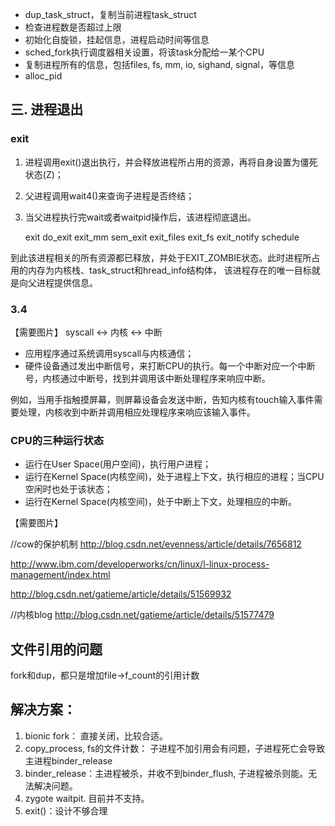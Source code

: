 - dup_task_struct，复制当前进程task_struct
- 检查进程数是否超过上限
- 初始化自旋锁，挂起信息，进程启动时间等信息
- sched_fork执行调度器相关设置，将该task分配给一某个CPU
- 复制进程所有的信息，包括files, fs, mm, io, sighand, signal，等信息
- alloc_pid

## 三. 进程退出

### exit

1. 进程调用exit()退出执行，并会释放进程所占用的资源，再将自身设置为僵死状态(Z)；
2. 父进程调用wait4()来查询子进程是否终结；
3. 当父进程执行完wait或者waitpid操作后，该进程彻底退出。

    exit
        do_exit
            exit_mm
            sem_exit
            exit_files
            exit_fs
            exit_notify
            schedule

到此该进程相关的所有资源都已释放，并处于EXIT_ZOMBIE状态。此时进程所占用的内存为内核栈、task_struct和hread_info结构体， 该进程存在的唯一目标就是向父进程提供信息。





### 3.4

【需要图片】
syscall <-> 内核 <-> 中断

- 应用程序通过系统调用syscall与内核通信；
- 硬件设备通过发出中断信号，来打断CPU的执行。每一个中断对应一个中断号，内核通过中断号，找到并调用该中断处理程序来响应中断。

例如，当用手指触摸屏幕，则屏幕设备会发送中断，告知内核有touch输入事件需要处理，内核收到中断并调用相应处理程序来响应该输入事件。




### CPU的三种运行状态

- 运行在User Space(用户空间)，执行用户进程；
- 运行在Kernel Space(内核空间)，处于进程上下文，执行相应的进程；当CPU空闲时也处于该状态；
- 运行在Kernel Space(内核空间)，处于中断上下文，处理相应的中断。

【需要图片】



//cow的保护机制
http://blog.csdn.net/evenness/article/details/7656812

http://www.ibm.com/developerworks/cn/linux/l-linux-process-management/index.html

http://blog.csdn.net/gatieme/article/details/51569932

//内核blog
http://blog.csdn.net/gatieme/article/details/51577479


## 文件引用的问题

fork和dup，都只是增加file->f_count的引用计数

## 解决方案：

1. bionic fork： 直接关闭，比较合适。
2. copy_process, fs的文件计数： 子进程不加引用会有问题，子进程死亡会导致主进程binder_release
3. binder_release：主进程被杀，并收不到binder_flush, 子进程被杀则能。无法解决问题。
4. zygote waitpit. 目前并不支持。
5. exit()：设计不够合理
